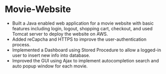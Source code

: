 # Movie-Website

- Built a Java enabled web application for a movie website with basic features including login, logout, shopping cart, checkout, and used Tomcat server to deploy the website on AWS.
- Added reCapcha and HTTPS to improve the user-authentication process.
- Implemented a Dashboard using Stored Procedure to allow a logged-in user to insert new info into database.
- Improved the GUI using Ajax to implement autocompletion search and auto popup window for each movie.
